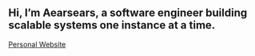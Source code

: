 ## Hi, I’m Aearsears, a software engineer building scalable systems one instance at a time.

[Personal Website](https://aearsears.github.io/)

<!---
Aearsears/Aearsears is a ✨ special ✨ repository because its `README.md` (this file) appears on your GitHub profile.
You can click the Preview link to take a look at your changes.
--->
